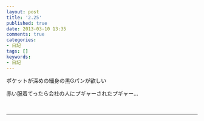 ```yaml
---
layout: post
title: '2.25'
published: true
date: 2013-03-10 13:35
comments: true
categories:
- 日記
tags: []
keywords:
- 日記
---
```

ポケットが深めの細身の黒Gパンが欲しい

赤い服着てったら会社の人にプギャーされたプギャー...

&nbsp;

---

